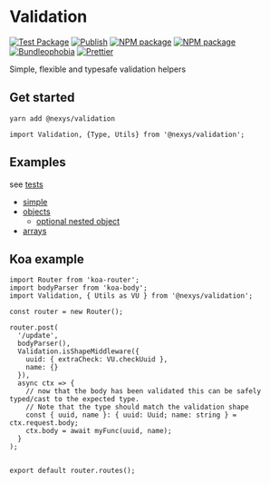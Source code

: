 # Validation

[![Test Package](https://github.com/nexys-system/validation/actions/workflows/test.yml/badge.svg)](https://github.com/nexys-system/validation/actions/workflows/test.yml)
[![Publish](https://github.com/nexys-system/validation/actions/workflows/publish.yml/badge.svg)](https://github.com/nexys-system/validation/actions/workflows/publish.yml)
[![NPM package](https://badge.fury.io/js/%40nexys%2Fvalidation.svg)](https://www.npmjs.com/package/@nexys/validation)
[![NPM package](https://img.shields.io/npm/v/@nexys/validation.svg)](https://www.npmjs.com/package/@nexys/validation)
[![Bundleophobia](https://badgen.net/bundlephobia/min/@nexys/validation)](https://bundlephobia.com/result?p=@nexys/validation)
[![Prettier](https://img.shields.io/badge/code_style-prettier-ff69b4.svg)](https://prettier.io/)

Simple, flexible and typesafe validation helpers

## Get started

`yarn add @nexys/validation`

```
import Validation, {Type, Utils} from '@nexys/validation';
```

## Examples

see [tests](https://github.com/nexys-system/validation/blob/master/src/main.test.ts)

* [simple](https://github.com/nexys-system/validation/blob/master/src/main.test.ts)
* [objects](https://github.com/nexys-system/validation/blob/master/src/object.test.ts)
  * [optional nested object](https://github.com/nexys-system/validation/blob/master/src/object.test.ts#L17)
* [arrays](https://github.com/nexys-system/validation/blob/master/src/array.test.ts)

## Koa example

```
import Router from 'koa-router';
import bodyParser from 'koa-body';
import Validation, { Utils as VU } from '@nexys/validation';

const router = new Router();

router.post(
  '/update',
  bodyParser(),
  Validation.isShapeMiddleware({
    uuid: { extraCheck: VU.checkUuid },
    name: {}
  }),
  async ctx => {
    // now that the body has been validated this can be safely typed/cast to the expected type.
    // Note that the type should match the validation shape
    const { uuid, name }: { uuid: Uuid; name: string } = ctx.request.body;
    ctx.body = await myFunc(uuid, name);
  }
);


export default router.routes();
```
